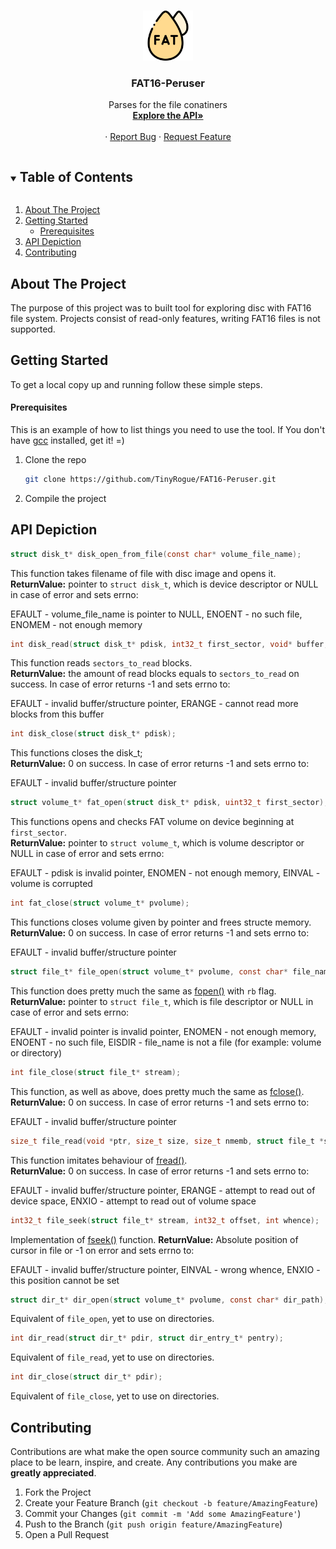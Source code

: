 <br />
<p align="center">
  <a href="https://github.com/TinyRogue/FAT16-Peruser">
    <img src="fat.png" alt="Logo" width="80" height="80">
  </a>

  <h3 align="center">FAT16-Peruser</h3>

  <p align="center">
  Parses for the file conatiners
    <br />
    <a href="#api-depiction"><strong>Explore the API»</strong></a>
    <br />
    <br />
    ·
    <a href="https://github.com/TinyRogue/FAT16-Peruser/issues">Report Bug</a>
    ·
    <a href="https://github.com/TinyRogue/FAT16-Peruser/issues">Request Feature</a>
  </p>
</p>

<details open="open">
  <summary><h2 style="display: inline-block">Table of Contents</h2></summary>
  <ol>
    <li>
      <a href="#about-the-project">About The Project</a>
    </li>
    <li>
      <a href="#getting-started">Getting Started</a>
      <ul>
        <li><a href="#prerequisites">Prerequisites</a></li>
      </ul>
    </li>
    <li><a href="#api-depiction">API Depiction</a></li>
    <li><a href="#contributing">Contributing</a></li>
  </ol>
</details>


## About The Project
The purpose of this project was to built tool for exploring disc with FAT16 file system. Projects consist of read-only features, writing FAT16 files is not supported.


## Getting Started

To get a local copy up and running follow these simple steps.

#### Prerequisites

This is an example of how to list things you need to use the tool.
If You don't have [gcc](http://gcc.gnu.org) installed, get it! =)

1. Clone the repo
   ```sh
   git clone https://github.com/TinyRogue/FAT16-Peruser.git
   ```
2. Compile the project


## API Depiction
```C
struct disk_t* disk_open_from_file(const char* volume_file_name);
```

This function takes filename of file with disc image and opens it.<br/>
__ReturnValue:__ pointer to `struct disk_t`, which is device descriptor or NULL in case of error and sets errno:

EFAULT - volume_file_name is pointer to NULL, ENOENT - no such file, ENOMEM - not enough memory

```C
int disk_read(struct disk_t* pdisk, int32_t first_sector, void* buffer, int32_t sectors_to_read);
```

This function reads `sectors_to_read` blocks.<br/>
__ReturnValue:__ the amount of read blocks equals to `sectors_to_read` on success. In case of error returns -1 and sets errno to:

EFAULT - invalid buffer/structure pointer, ERANGE - cannot read more blocks from this buffer

```C
int disk_close(struct disk_t* pdisk);
```

This functions closes the disk_t;<br/>
__ReturnValue:__ 0 on success. In case of error returns -1 and sets errno to:

EFAULT - invalid buffer/structure pointer

```C
struct volume_t* fat_open(struct disk_t* pdisk, uint32_t first_sector);
```
This functions opens and checks FAT volume on device beginning at `first_sector`. <br/>
__ReturnValue:__ pointer to `struct volume_t`, which is volume descriptor or NULL in case of error and sets errno:

EFAULT - pdisk is invalid pointer, ENOMEN - not enough memory, EINVAL - volume is corrupted 
```C
int fat_close(struct volume_t* pvolume);
```
This functions closes volume given by pointer and frees structe memory. <br/>
__ReturnValue:__ 0 on success. In case of error returns -1 and sets errno to:

EFAULT - invalid buffer/structure pointer
```C
struct file_t* file_open(struct volume_t* pvolume, const char* file_name);
```
This function does pretty much the same as [fopen()](https://man7.org/linux/man-pages/man3/fopen.3.html) with `rb` flag. <br/>
__ReturnValue:__ pointer to `struct file_t`, which is file descriptor or NULL in case of error and sets errno:

EFAULT - invalid pointer is invalid pointer, ENOMEN - not enough memory, ENOENT - no such file, EISDIR - file_name is not a file (for example: volume or directory)
```C
int file_close(struct file_t* stream);
```
This function, as well as above, does pretty much the same as [fclose()](https://man7.org/linux/man-pages/man3/fclose.3.html).<br/>
__ReturnValue:__ 0 on success. In case of error returns -1 and sets errno to:

EFAULT - invalid buffer/structure pointer
```C
size_t file_read(void *ptr, size_t size, size_t nmemb, struct file_t *stream);
```
This function imitates behaviour of [fread()](https://man7.org/linux/man-pages/man3/fread.3.html).<br/>
__ReturnValue:__ 0 on success. In case of error returns -1 and sets errno to:

EFAULT - invalid buffer/structure pointer, ERANGE - attempt to read out of device space, ENXIO - attempt to read out of volume space
```C
int32_t file_seek(struct file_t* stream, int32_t offset, int whence);
```
Implementation of [fseek()](https://man7.org/linux/man-pages/man3/fseek.3.html) function.
__ReturnValue:__ Absolute position of cursor in file or -1 on error and sets errno to:


EFAULT - invalid buffer/structure pointer, EINVAL - wrong whence, ENXIO - this position cannot be set
```C
struct dir_t* dir_open(struct volume_t* pvolume, const char* dir_path);
```
Equivalent of `file_open`, yet to use on directories.

```C
int dir_read(struct dir_t* pdir, struct dir_entry_t* pentry);
```
Equivalent of `file_read`, yet to use on directories.
```C
int dir_close(struct dir_t* pdir);
```
Equivalent of `file_close`, yet to use on directories.

## Contributing

Contributions are what make the open source community such an amazing place to be learn, inspire, and create. Any contributions you make are **greatly appreciated**.

1. Fork the Project
2. Create your Feature Branch (`git checkout -b feature/AmazingFeature`)
3. Commit your Changes (`git commit -m 'Add some AmazingFeature'`)
4. Push to the Branch (`git push origin feature/AmazingFeature`)
5. Open a Pull Request
